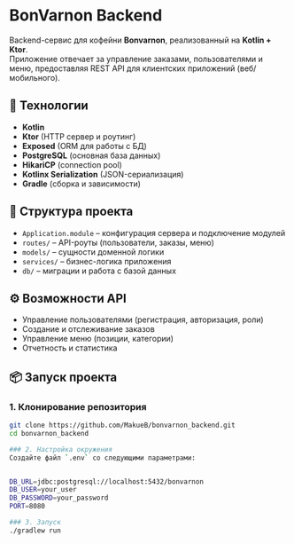 # BonVarnon Backend

Backend-сервис для кофейни **Bonvarnon**, реализованный на **Kotlin + Ktor**.  
Приложение отвечает за управление заказами, пользователями и меню, предоставляя REST API для клиентских приложений (веб/мобильного).

## 🚀 Технологии

- **Kotlin**  
- **Ktor** (HTTP сервер и роутинг)  
- **Exposed** (ORM для работы с БД)  
- **PostgreSQL** (основная база данных)  
- **HikariCP** (connection pool)  
- **Kotlinx Serialization** (JSON-сериализация)  
- **Gradle** (сборка и зависимости)

## 📂 Структура проекта

- `Application.module` – конфигурация сервера и подключение модулей  
- `routes/` – API-роуты (пользователи, заказы, меню)  
- `models/` – сущности доменной логики  
- `services/` – бизнес-логика приложения  
- `db/` – миграции и работа с базой данных  

## ⚙️ Возможности API

- Управление пользователями (регистрация, авторизация, роли)  
- Создание и отслеживание заказов  
- Управление меню (позиции, категории)  
- Отчетность и статистика  

## 📦 Запуск проекта

### 1. Клонирование репозитория
```bash
git clone https://github.com/MakueB/bonvarnon_backend.git
cd bonvarnon_backend

### 2. Настройка окружения
Создайте файл `.env` со следующими параметрами:


DB_URL=jdbc:postgresql://localhost:5432/bonvarnon
DB_USER=your_user
DB_PASSWORD=your_password
PORT=8080

### 3. Запуск
./gradlew run

